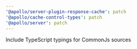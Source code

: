 ```yaml
---
'@apollo/server-plugin-response-cache': patch
'@apollo/cache-control-types': patch
'@apollo/server': patch
---
```


Include TypeScript typings for CommonJs sources
